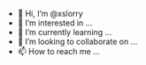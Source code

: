 - 👋 Hi, I’m @xslorry
- 👀 I’m interested in ...
- 🌱 I’m currently learning ...
- 💞️ I’m looking to collaborate on ...
- 📫 How to reach me ...

<!---
xslorry/xslorry is a ✨ special ✨ repository because its `README.md` (this file) appears on your GitHub profile.
You can click the Preview link to take a look at your changes.
--->
